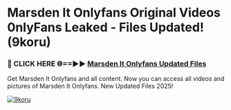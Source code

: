 # Marsden It Onlyfans Original Videos 0nlyFans Leaked - Files Updated! (9koru)

<h3>🔴 CLICK HERE 🌐==►► <a href="https://best4dudes.click/HH4t6V" rel="nofollow">Marsden It Onlyfans Updated Files</a></h3>

Get Marsden It Onlyfans and all content. Now you can access all videos and pictures of Marsden It Onlyfans. New Updated Files 2025!

[![9koru](https://github.com/user-attachments/assets/8c521d6e-e6e3-4a75-9320-d58ab9d79d5b)](https://best4dudes.click/HH4t6V)
